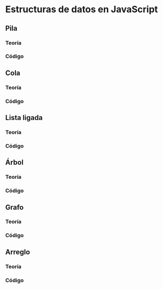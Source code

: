# Estructuras de datos en JavaScript

## Pila

### Teoría

### Código

## Cola

### Teoría

### Código

## Lista ligada

### Teoría

### Código

## Árbol

### Teoría

### Código

## Grafo

### Teoría

### Código

## Arreglo

### Teoría

### Código
